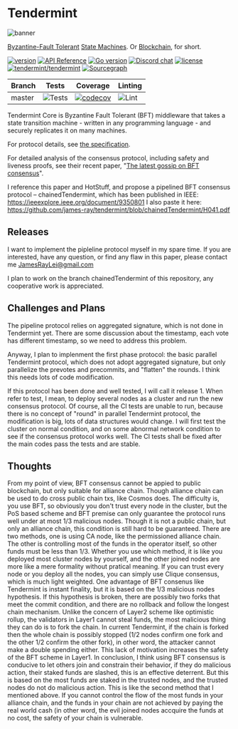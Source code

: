# Tendermint

![banner](docs/tendermint-core-image.jpg)

[Byzantine-Fault Tolerant](https://en.wikipedia.org/wiki/Byzantine_fault_tolerance)
[State Machines](https://en.wikipedia.org/wiki/State_machine_replication).
Or [Blockchain](<https://en.wikipedia.org/wiki/Blockchain_(database)>), for short.

[![version](https://img.shields.io/github/tag/tendermint/tendermint.svg)](https://github.com/tendermint/tendermint/releases/latest)
[![API Reference](https://camo.githubusercontent.com/915b7be44ada53c290eb157634330494ebe3e30a/68747470733a2f2f676f646f632e6f72672f6769746875622e636f6d2f676f6c616e672f6764646f3f7374617475732e737667)](https://pkg.go.dev/github.com/tendermint/tendermint)
[![Go version](https://img.shields.io/badge/go-1.15-blue.svg)](https://github.com/moovweb/gvm)
[![Discord chat](https://img.shields.io/discord/669268347736686612.svg)](https://discord.gg/vcExX9T)
[![license](https://img.shields.io/github/license/tendermint/tendermint.svg)](https://github.com/tendermint/tendermint/blob/master/LICENSE)
[![tendermint/tendermint](https://tokei.rs/b1/github/tendermint/tendermint?category=lines)](https://github.com/tendermint/tendermint)
[![Sourcegraph](https://sourcegraph.com/github.com/tendermint/tendermint/-/badge.svg)](https://sourcegraph.com/github.com/tendermint/tendermint?badge)

| Branch | Tests                                                                                      | Coverage                                                                                                                             | Linting                                                                    |
|--------|--------------------------------------------------------------------------------------------|--------------------------------------------------------------------------------------------------------------------------------------|----------------------------------------------------------------------------|
| master | ![Tests](https://github.com/tendermint/tendermint/workflows/Tests/badge.svg?branch=master) | [![codecov](https://codecov.io/gh/tendermint/tendermint/branch/master/graph/badge.svg)](https://codecov.io/gh/tendermint/tendermint) | ![Lint](https://github.com/tendermint/tendermint/workflows/Lint/badge.svg) |

Tendermint Core is Byzantine Fault Tolerant (BFT) middleware that takes a state transition machine - written in any programming language -
and securely replicates it on many machines.

For protocol details, see [the specification](https://github.com/tendermint/spec).

For detailed analysis of the consensus protocol, including safety and liveness proofs,
see their recent paper, "[The latest gossip on BFT consensus](https://arxiv.org/abs/1807.04938)".

I reference this paper and HotStuff, and propose a pipelined BFT consensus protocol – chainedTendermint,
which has been published in IEEE: https://ieeexplore.ieee.org/document/9350801
I also paste it here: https://github.com/james-ray/tendermint/blob/chainedTendermint/H041.pdf

## Releases

I want to implement the pipleline protocol myself in my spare time. 
If you are interested, have any question, or find any flaw in this paper, please contact me JamesRayLei@gmail.com

I plan to work on the branch chainedTendermint of this repository, any cooperative work is appreciated.


## Challenges and Plans

The pipeline protocol relies on aggregated signature, which is not done in Tendermint yet.
There are some discussion about the timestamp, each vote has different timestamp, so we need to address this problem.

Anyway, I plan to implenment the first phase protocol: the basic parallel Tendermint protocol, which does not adopt aggregated signature, but only
parallelize the prevotes and precommits, and "flatten" the rounds.  I think this needs lots of code modification.

If this protocol has been done and well tested, I will call it release 1. When refer to test, I mean, to deploy several nodes as a cluster and run the new consensus protocol. Of course, all the CI tests are unable to run, because there is no concept of "round" in parallel Tendermint protocol, the modification is big, lots of data structures would change. I will first test the cluster on normal condition, and on some abnormal network condition to see if the consensus protocol works well. The CI tests shall be fixed after the main codes pass the tests and are stable.

## Thoughts
From my point of view, BFT consensus cannot be appied to public blockchain, but only suitable for alliance chain. Though alliance chain can be used to do cross public chain txs, like Cosmos does. The difficulty is, you use BFT, so obviously you don't trust every node in the cluster, but the PoS based scheme and BFT premise can only guarantee the protocol runs well under at most 1/3 malicious nodes. Though it is not a public chain, but only an alliance chain, this condition is still hard to be guaranteed. There are two methods, one is using CA node, like the permissioned alliance chain. The other is controlling most of the funds in the operator itself, so other funds must be less than 1/3.  Whether you use which method, it is like you deployed most cluster nodes by yourself, and the other joined nodes are more like a mere formality without pratical meaning. If you can trust every node or you deploy all the nodes, you can simply use Clique consensus, which is much light weighted. 
One advantage of BFT consenus like Tendermint is instant finality, but it is based on the 1/3 malicious nodes hypothesis. If this hypothesis is broken, there are possibly two forks that meet the commit condition, and there are no rollback and follow the longest chain mechanism.
Unlike the concern of Layer2 scheme like optimistic rollup, the validators in Layer1 cannot steal funds, the most malicious thing they can do is to fork the chain. In current Tendermint, if the chain is forked then the whole chain is possibly stopped (1/2 nodes confirm one fork and the other 1/2 confirm the other fork), in other word, the attacker cannot make a double spending either. This lack of motivation increases the safety of the BFT scheme in Layer1.
In conclusion, I think using BFT consensus is conducive to let others join and constrain their behavior, if they do malicious action, their staked funds are slashed, this is an effective deterrent. But this is based on the most funds are staked in the trusted nodes, and the trusted nodes do not do malicious action.  This is like the second method that I mentioned above. If you cannot control the flow of the most funds in your alliance chain, and the funds in your chain are not achieved by paying the real world cash (in other word, the evil joined nodes accquire the funds at no cost, the safety of your chain is vulnerable.

